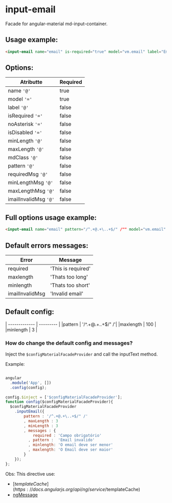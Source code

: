 # input-email

Facade for angular-material md-input-container.


## Usage example:
```html
<input-email name="email" is-required="true" model="vm.email" label="Email"></input-email>
```

## Options:

| Atributte             | Required  |
| -------------         | --------- |
| name `'@'`            | true      |
| model `'='`           | true      |
| label `'@'`           | false     |
| isRequired `'='`      | false     |
| noAsterisk `'='`      | false     |
| isDisabled `'='`      | false     |
| minLength `'@'`       | false     |
| maxLength `'@'`       | false     |
| mdClass `'@'`         | false     |
| pattern `'@'`         | false     |
| requiredMsg `'@'`     | false     |
| minLengthMsg `'@'`    | false     |
| maxLengthMsg `'@'`    | false     |
| imailInvalidMsg `'@'` | false     |

## Full options usage example:
```html
<input-email name="email" pattern="/^.+@.+\..+$/" /"" model="vm.email" label="Email" is-required="true" no-asterisk="true" is-disabled="false" md-class="md-block" min-length="2" max-length="3" md-class="md-block"></input-email>
```


## Default errors messages:
| Error          | Message           |
| -------------  | ---------         |
|required        | 'This is required'|
|maxlength       | 'Thats too long'  |
|minlength       | 'Thats too short' |
|imailInvalidMsg | 'Invalid email'   |

## Default config:
| -------------  | ---------         |
|pattern         | '/^.+@.+\..+$/" /'|
|maxlength       | 100               |
|minlength       | 3                 |

### How do change the default config and messages?
Inject the `$configMaterialFacadeProvider` and call the inputText method.

Example:
```javascript

angular 
  .module('App', [])
  .config(config);
  
config.$inject = ['$configMaterialFacadeProvider'];
function config($configMaterialFacadeProvider){
  $configMaterialFacadeProvider
    .inputEmail({
        pattern : '/^.+@.+\..+$/" /'
        , maxLength : 3
        , minLength : 3
        , messages : {
            required : 'Campo obrigatório'
          , pattern :  'Email invalido'
          , minlength: 'O email deve ser menor'
          , maxlength: 'O Email deve ser maior'
        }
    });
};
```

Obs:
This directive use:
* [$templateCache](https://docs.angularjs.org/api/ng/service/$templateCache)
* [ngMessage](https://docs.angularjs.org/api/ngMessages/directive/ngMessage)